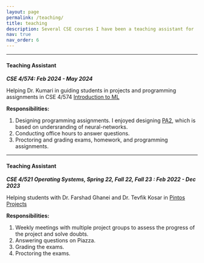 ```yaml
---
layout: page
permalink: /teaching/
title: teaching
description: Several CSE courses I have been a teaching assistant for
nav: true
nav_order: 6
---
```

<hr>

#### Teaching Assistant
***CSE 4/574: Feb 2024 - May 2024***

Helping Dr. Kumari in guiding students in projects and programming assignments in CSE 4/574 [Introduction to ML](https://cse.buffalo.edu/~poonamku/)

**Responsibilities:**
1. Designing programming assignments. I enjoyed designing [PA2](https://github.com/bhosalems/CSE-574-PA-2), which is based on undersranding of neural-networks.
2. Conducting office hours to answer questions.
3. Proctoring and grading exams, homework, and programming assignments.

<hr>

#### Teaching Assistant
***CSE 4/521 Operating Systems, Spring 22, Fall 22, Fall 23 : Feb 2022 - Dec 2023***

Helping students with Dr. Farshad Ghanei and Dr. Tevfik Kosar in [Pintos Projects](https://en.wikipedia.org/wiki/Pintos)

**Responsibilities:**
1. Weekly meetings with multiple project groups to assess the progress of the project and solve doubts.
2. Answering questions on Piazza.
3. Grading the exams.
4. Proctoring the exams.